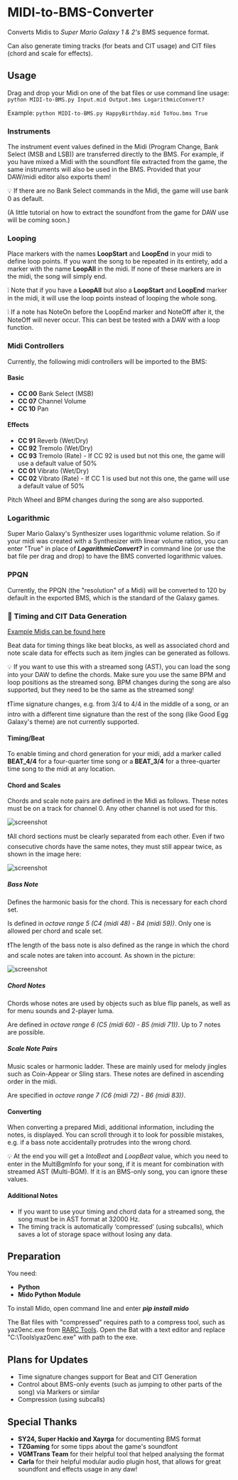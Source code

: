 # MIDI-to-BMS-Converter
Converts Midis to *Super Mario Galaxy 1 &amp; 2's* BMS sequence format.

Can also generate timing tracks (for beats and CIT usage) and CIT files (chord and scale for effects).

## Usage
Drag and drop your Midi on one of the bat files or use command line usage:
`python MIDI-to-BMS.py Input.mid Output.bms LogarithmicConvert?`

Example: `python MIDI-to-BMS.py HappyBirthday.mid ToYou.bms True`
### Instruments
The instrument event values defined in the Midi (Program Change, Bank Select (MSB and LSB)) are transferred directly to the BMS.
For example, if you have mixed a Midi with the soundfont file extracted from the game, the same instruments will also be used in the BMS.
Provided that your DAW/midi editor also exports them!

💡 If there are no Bank Select commands in the Midi, the game will use bank 0 as default.

(A little tutorial on how to extract the soundfont from the game for DAW use will be coming soon.)
### Looping
Place markers with the names **LoopStart** and **LoopEnd** in your midi to define loop points.
If you want the song to be repeated in its entirety, add a marker with the name **LoopAll** in the midi.
If none of these markers are in the midi, the song will simply end.

❕ Note that if you have a **LoopAll** but also a **LoopStart** and **LoopEnd** marker in the midi, it will use the loop points instead of looping the whole song.

❕ If a note has NoteOn before the LoopEnd marker and NoteOff after it, the NoteOff will never occur. This can best be tested with a DAW with a loop function.

### Midi Controllers
Currently, the following midi controllers will be imported to the BMS:

#### Basic
- **CC 00** Bank Select (MSB)
- **CC 07** Channel Volume
- **CC 10** Pan

#### Effects
- **CC 91** Reverb (Wet/Dry)
- **CC 92** Tremolo (Wet/Dry)
- **CC 93** Tremolo (Rate) - If CC 92 is used but not this one, the game will use a default value of 50%
- **CC 01** Vibrato (Wet/Dry)
- **CC 02** Vibrato (Rate) - If CC 1 is used but not this one, the game will use a default value of 50%

Pitch Wheel and BPM changes during the song are also supported.

### Logarithmic
Super Mario Galaxy's Synthesizer uses logarithmic volume relation. So if your midi was created with a Synthesizer with linear volume ratios, you can enter "True" in place of ***LogarithmicConvert?*** in command line (or use the bat file per drag and drop) to have the BMS converted logarithmic values.

### PPQN
Currently, the PPQN (the "resolution" of a Midi) will be converted to 120 by default in the exported BMS, which is the standard of the Galaxy games.

### 🎹 Timing and CIT Data Generation
[Example Midis can be found here](https://kuribo64.net/get.php?id=vAtG6DE5AoRxOOGp)

Beat data for timing things like beat blocks, as well as associated chord and note scale data for effects such as item jingles can be generated as follows.

💡 If you want to use this with a streamed song (AST), you can load the song into your DAW to define the chords. Make sure you use the same BPM and loop positions as the streamed song. BPM changes during the song are also supported, but they need to be the same as the streamed song!

❗️Time signature changes, e.g. from 3/4 to 4/4 in the middle of a song, or an intro with a different time signature than the rest of the song (like Good Egg Galaxy's theme) are not currently supported.

#### Timing/Beat
To enable timing and chord generation for your midi, add a marker called **BEAT_4/4** for a four-quarter time song or a **BEAT_3/4** for a three-quarter time song to the midi at any location.

#### Chord and Scales
Chords and scale note pairs are defined in the Midi as follows. These notes must be on a track for channel 0. Any other channel is not used for this.

![screenshot](CIT_Explain1.png)

❗️All chord sections must be clearly separated from each other. Even if two consecutive chords have the same notes, they must still appear twice, as shown in the image here:

![screenshot](CIT_Explain3.png)

##### Bass Note
Defines the harmonic basis for the chord. This is necessary for each chord set.

Is defined in *octave range 5 (C4 (midi 48) - B4 (midi 59))*. Only one is allowed per chord and scale set.

❗️The length of the bass note is also defined as the range in which the chord and scale notes are taken into account. As shown in the picture:

![screenshot](CIT_Explain2.png)

##### Chord Notes
Chords whose notes are used by objects such as blue flip panels, as well as for menu sounds and 2-player luma.

Are defined in *octave range 6 (C5 (midi 60) - B5 (midi 71))*. Up to 7 notes are possible.

##### Scale Note Pairs
Music scales or harmonic ladder. These are mainly used for melody jingles such as Coin-Appear or Sling stars.
These notes are defined in ascending order in the midi.

Are specified in *octave range 7 (C6 (midi 72) - B6 (midi 83))*.

#### Converting
When converting a prepared Midi, additional information, including the notes, is displayed. You can scroll through it to look for possible mistakes, e.g. if a bass note accidentally protrudes into the wrong chord.

💡 At the end you will get a *IntoBeat* and *LoopBeat* value, which you need to enter in the MultiBgmInfo for your song, if it is meant for combination with streamed AST (Multi-BGM). If it is an BMS-only song, you can ignore these values.

#### Additional Notes
* If you want to use your timing and chord data for a streamed song, the song must be in AST format at 32000 Hz.
* The timing track is automatically ‘compressed’ (using subcalls), which saves a lot of storage space without losing any data.

## Preparation
You need:
* **Python**
* **Mido Python Module**

To install Mido, open command line and enter ***pip install mido*** 

The Bat files with "compressed" requires path to a compress tool, such as yaz0enc.exe from [RARC Tools](https://kuribo64.net/get.php?id=5c98RKoV3uJdGBin). Open the Bat with a text editor and replace "C:\Tools\yaz0enc.exe" with path to the exe.

## Plans for Updates
* Time signature changes support for Beat and CIT Generation
* Control about BMS-only events (such as jumping to other parts of the song) via Markers or similar
* Compression (using subcalls)

## Special Thanks
* **SY24, Super Hackio and Xayrga** for documenting BMS format
* **TZGaming** for some tipps about the game's soundfont
* **VGMTrans Team** for their helpful tool that helped analysing the format
* **Carla** for their helpful modular audio plugin host, that allows for great soundfont and effects usage in any daw!
